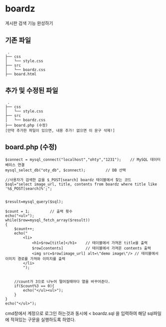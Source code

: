 # boardz
게시판 검색 기능 완성하기

## 기존 파일
```
 .
├── css
│   └── style.css
├── src
│   └── boardz.css
├── board.html
```

## 추가 및 수정된 파일
```
 .
├── css
│   └── style.css
├── src
│   └── boardz.css
├── board.php (수정)
[만약 추가한 파일이 있으면, 내용 추가! 없으면 이 문구 삭제!]
```
## board.php (수정)

    $connect = mysql_connect("localhost","ohty","1231");    // MySQL 데이터베이스 연결
    mysql_select_db("oty_db", $connect);         // DB 선택
    
    //사용자가 검색한 값을 $_POST[search] boardz 테이블에서 찾는 코드
    $sql="select image_url, title, contents from boardz where title like '%$_POST[search]%';"; 
    
    
    $result=mysql_query($sql);  
    
    $count = 1;         // 출력 횟수
    echo("<ul>");
    while($row=mysql_fetch_array($result))
    {
        $count++;
        echo("                   
            <li>
                <h1>$row[title]</h1>    // 테이블에서 가져온 title을 출력
                $row[contents]          // 테이블에서 가져온 contents 출력
                <img src=$row[image_url] alt=\"demo image\"/> // 테이블에서 이미지 경로를 가져와 이미지를 출력
            </li>        
            ");
    
    
        //count가 3으로 나누어 떨어질때마다 열을 바꾸어준다.
        if($count%3 == 0){
            echo("</ul><ul>");
        }
    }
    echo("</ul>");

cmd창에서 계정으로 로그인 하는것과 동시에 < boardz.sql 을 입력하여 해당  sql파일에 적혀있는 구문을 실행하도록 하였다.
